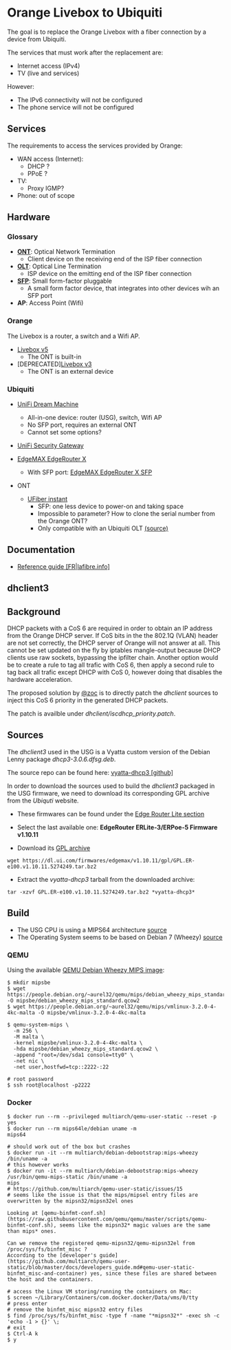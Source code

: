 # Orange Livebox to Ubiquiti

The goal is to replace the Orange Livebox with a fiber connection by a device
from Ubiquiti.

The services that must work after the replacement are:
- Internet access (IPv4)
- TV (live and services)

However:
- The IPv6 connectivity will not be configured
- The phone service will not be configured

## Services

The requirements to access the services provided by Orange:

- WAN access (Internet):
  * DHCP ?
  * PPoE ?
- TV:
  * Proxy IGMP?
- Phone: out of scope

## Hardware

### Glossary

- **[ONT](https://en.wikipedia.org/wiki/Network_interface_device#Optical_network_terminals)**: Optical Network Termination
  * Client device on the receiving end of the ISP fiber connection
- **[OLT](https://en.wikipedia.org/wiki/Optical_line_termination)**: Optical Line Termination
  * ISP device on the emitting end of the ISP fiber connection
- **[SFP](https://en.wikipedia.org/wiki/Small_form-factor_pluggable_transceiver)**: Small form-factor pluggable
  * A small form factor device, that integrates into other devices wih an SFP
    port
- **AP**: Access Point (Wifi)

### Orange

The Livebox is a router, a switch and a Wifi AP.

- [Livebox v5](https://assistance.orange.fr/equipement/livebox-et-modems/sagemcom-livebox-5)
  * The ONT is built-in
- [DEPRECATED][Livebox v3](https://assistance.orange.fr/equipement/livebox-et-modems/livebox-play-sagemcom)
  * The ONT is an external device

### Ubiquiti

- [UniFi Dream Machine](https://store.ui.com/collections/unifi-network-routing-switching/products/unifi-dream-machine)
  * All-in-one device: router (USG), switch, Wifi AP
  * No SFP port, requires an external ONT
  * Cannot set some options?

- [UniFi Security Gateway](https://eu.store.ui.com/collections/routing-switching/products/unifi-security-gateway)

- [EdgeMAX EdgeRouter X](https://www.ui.com/edgemax/edgerouter-x/)
  * With SFP port: [EdgeMAX EdgeRouter X SFP](https://www.ui.com/edgemax/edgerouter-x-sfp/)

- ONT
  * [UFiber instant](https://store.ui.com/collections/operator-ufiber/products/uf-instant)
    - SFP: one less device to power-on and taking space
    - Impossible to parameter? How to clone the serial number from the Orange ONT?
    - Only compatible with an Ubiquiti OLT [(source)](https://help.ui.com/hc/en-us/articles/115009335068-UFiber-GPON-Supported-Third-Party-OLTs#1)

## Documentation

- [Reference guide [FR|lafibre.info]](https://lafibre.info/remplacer-livebox/le-guide-complet-pour-usgusg-pro-internet-tv-livebox-ipv6/)

## dhclient3

## Background

DHCP packets with a CoS 6 are required in order to obtain an IP address from the Orange DHCP server.
If CoS bits in the the 802.1Q (VLAN) header are not set correctly, the DHCP server of Orange will not answer at all.
This cannot be set updated on the fly by iptables mangle-output because DHCP clients use raw sockets, bypassing the ipfilter chain.
Another option would be to create a rule to tag all trafic with CoS 6, then apply a second rule to tag back all trafic except DHCP with CoS 0, however doing that disables the hardware acceleration.

The proposed solution by [@zoc](https://lafibre.info/profile/zoc/) is to directly patch the *dhclient* sources to inject this CoS 6 priority in the generated DHCP packets.

The patch is availble under *dhclient/iscdhcp_priority.patch*.

## Sources

The *dhclient3* used in the USG is a Vyatta custom version of the Debian Lenny package *dhcp3-3.0.6.dfsg.deb*.

The source repo can be found here: [vyatta-dhcp3 [github]](https://github.com/vyos-legacy/vyatta-dhcp3)

In order to download the sources used to build the *dhclient3* packaged in the USG firmware, we need to download its corresponding GPL archive from the *Ubiquti* website.

- These firmwares can be found under the [Edge Router Lite section](https://www.ui.com/download/edgemax/edgerouter-lite/erlite3EdgeRouter)

- Select the last available one: **EdgeRouter ERLite-3/ERPoe-5 Firmware v1.10.11**

- Download its [GPL archive](https://dl.ui.com/firmwares/edgemax/v1.10.11/gpl/GPL.ER-e100.v1.10.11.5274249.tar.bz2)

```
wget https://dl.ui.com/firmwares/edgemax/v1.10.11/gpl/GPL.ER-e100.v1.10.11.5274249.tar.bz2
```

- Extract the *vyatta-dhcp3* tarball from the downloaded archive:

```
tar -xzvf GPL.ER-e100.v1.10.11.5274249.tar.bz2 *vyatta-dhcp3*
```

## Build

- The USG CPU is using a MIPS64 architecture [source](https://dl.ubnt.com/datasheets/unifi/UniFi_Security_Gateway_DS.pdf)
- The Operating System seems to be based on Debian 7 (Wheezy) [source](https://help.ui.com/hc/en-us/articles/205202560-EdgeRouter-Add-Debian-Packages-to-EdgeOS)


### QEMU

Using the available [QEMU Debian Wheezy MIPS image](https://people.debian.org/~aurel32/qemu/mips/):
```
$ mkdir mipsbe
$ wget https://people.debian.org/~aurel32/qemu/mips/debian_wheezy_mips_standard.qcow2 -O mipsbe/debian_wheezy_mips_standard.qcow2
$ wget https://people.debian.org/~aurel32/qemu/mips/vmlinux-3.2.0-4-4kc-malta -O mipsbe/vmlinux-3.2.0-4-4kc-malta

$ qemu-system-mips \
  -m 256 \
  -M malta \
  -kernel mipsbe/vmlinux-3.2.0-4-4kc-malta \
  -hda mipsbe/debian_wheezy_mips_standard.qcow2 \
  -append "root=/dev/sda1 console=tty0" \
  -net nic \
  -net user,hostfwd=tcp::2222-:22

# root password
$ ssh root@localhost -p2222
```

### Docker

```
$ docker run --rm --privileged multiarch/qemu-user-static --reset -p yes
$ docker run --rm mips64le/debian uname -m
mips64

# should work out of the box but crashes
$ docker run -it --rm multiarch/debian-debootstrap:mips-wheezy /bin/uname -a
# this however works
$ docker run -it --rm multiarch/debian-debootstrap:mips-wheezy /usr/bin/qemu-mips-static /bin/uname -a
mips
# https://github.com/multiarch/qemu-user-static/issues/15
# seems like the issue is that the mips/mipsel entry files are overwritten by the mipsn32/mipsn32el ones

Looking at [qemu-binfmt-conf.sh](https://raw.githubusercontent.com/qemu/qemu/master/scripts/qemu-binfmt-conf.sh), seems like the mipsn32* magic values are the same than mips* ones.

Can we remove the registered qemu-mipsn32/qemu-mipsn32el from /proc/sys/fs/binfmt_misc ?
According to the [developer's guide](https://github.com/multiarch/qemu-user-static/blob/master/docs/developers_guide.md#qemu-user-static-binfmt_misc-and-container) yes, since these files are shared between the host and the containers.

# access the Linux VM storing/running the containers on Mac:
$ screen ~/Library/Containers/com.docker.docker/Data/vms/0/tty
# press enter
# remove the binfmt_misc mipsn32 entry files
$ find /proc/sys/fs/binfmt_misc -type f -name "*mipsn32*" -exec sh -c 'echo -1 > {}' \;
# exit
$ Ctrl-A k
$ y
```
